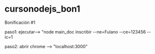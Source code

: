 # cursonodejs_bon1
Bonificación #1

paso1: ejecutar--> "node main_doc inscribir --ne=Fulano --ce=123456 --ic=1

paso2: abrir chrome --> "localhost:3000"
